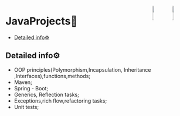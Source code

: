 <a href="https://www.oracle.com/java/technologies/downloads/"><img src="https://img.icons8.com/?size=2x&id=13679&format=png" align="right" width="10%"></a>
<a href="https://spring.io/projects/spring-boot"><img src="https://img.icons8.com/?size=512&id=90519&format=png" align="right" width="10%"></a>
# JavaProjects🐸
-  [Detailed info⚙️](#Detailed-info⚙️)

## Detailed info⚙️
* OOP principles(Polymorphism,Incapsulation, Inheritance ,Interfaces),functions,methods;
* Maven;
* Spring - Boot;
* Generics, Reflection tasks;
* Exceptions,rich flow,refactoring tasks;
* Unit tests;

